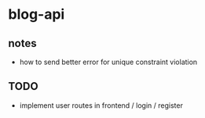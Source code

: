# blog-api

## notes

- how to send better error for unique constraint violation

## TODO

- implement user routes in frontend / login / register
